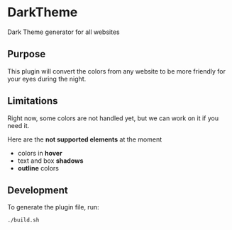 # DarkTheme

Dark Theme generator for all websites

## Purpose

This plugin will convert the colors from any website to be more friendly for your eyes during the night.

## Limitations

Right now, some colors are not handled yet, but we can work on it if you need it.

Here are the **not supported elements** at the moment

- colors in **hover**
- text and box **shadows**
- **outline** colors

## Development

To generate the plugin file, run:

```
./build.sh
```
